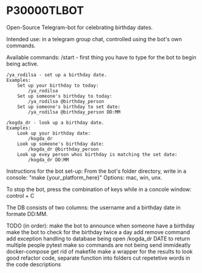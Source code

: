 # P30000TLBOT
Open-Source Telegram-bot for celebrating birthday dates.

Intended use: in a telegram group chat,
controlled using the bot's own commands.

Available commands:
    /start - first thing you have to type for the bot to begin being active.

    /ya_rodilsa - set up a birthday date.
    Examples:
        Set up your birthday to today:
            /ya_rodilsa
        Set up someone's birthday to today:
            /ya_rodilsa @birthday_person
        Set up someone's birthday to set date:
            /ya_rodilsa @birthday_person DD:MM
    
    /kogda_dr - look up a birthday date.
    Examples:
        Look up your birthday date:
            /kogda_dr
        Look up someone's birthday date:
            /kogda_dr @birthday_person
        Look up evey person whos birthday is matching the set date:
            /kogda_dr DD:MM


Instructions for the bot set-up:
    From the bot's folder directory, write in a console:
    "make {your_platform_here}"
    Options: mac, win, unx.

To stop the bot, press the combination of keys
while in a concole window:
    control + C

The DB consists of two columns: the username and a birthday date in formate DD:MM.

TODO (in order):
make the bot to announce when someone have a birthday
make the bot to check for the birthday twice a day
add remove command
add exception handling to database being open
/kogda_dr DATE to return multiple people
pytest
make so commands are not being send immideatly
docker-compose
get rid of makefile
make a wrapper for the results to look good
refactor code, separate function into folders
cut repetetive words in the code descriptions

